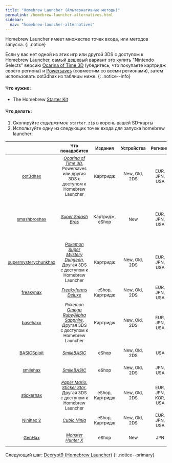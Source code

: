 ```yaml
---
title: "Homebrew Launcher (Альтернативные методы)"
permalink: /homebrew-launcher-alternatives.html
sidebar:
  nav: "homebrew-launcher-alternatives"
---
```


Homebrew Launcher имеет множество точек входа, или методов запуска.
{: .notice}

Если у вас нет одной из этих игр или другой 3DS с доступом к Homebrew Launcher, самый дешевый вариант это купить "Nintendo Selects" версию [Ocarina of Time 3D](https://amzn.to/2fkaKdp) (убедитесь, что покупаете картридж своего региона) и [Powersaves](https://amzn.to/2fb3VY7) (совместим со всеми регионами), затем использовать oot3dhax из таблицы ниже.
{: .notice--info}

#### <a name="what_need" />Что нужно: 

+ The Homebrew [Starter Kit](http://smealum.github.io/ninjhax2/starter.zip)

#### <a name="instructions" />Что делать:

1. Скопируйте _содержимое_ `starter.zip` в корень вашей SD-карты
2. Используйте одну из следующих точек входа для запуска homebrew launcher:

| <sub> | <sub>Что понадобится | <sub>Издания | <sub>Устройства | <sub>Регионы | <sub>Версии игры | <sub>Версии прошивки |
|:-:|:-:|:-:|:-:|:-:|:-:|:-:|
| <sub>[oot3dhax](https://github.com/yellows8/oot3dhax) | <sub>[*Ocarina of Time 3D*](https://amzn.to/2fkaKdp), <br> Powersaves или другая 3DS с доступом к Homebrew Launcher | <sub>Картридж | <sub>New, Old, 2DS | <sub>EUR, JPN, USA | <sub>Все | <sub>от 9.0.0-X до 11.2.0-X включительно |
| <sub>[smashbroshax](https://gbatemp.net/threads/397194/) | <sub>[*Super Smash Bros*](https://amzn.to/2ftGA72) | <sub>Картридж, eShop | <sub>New  | <sub>EUR, JPN, USA | <sub><1.1.3, <br> Картриджи с "amiibo" на обложке идут с версией 1.1.4 | <sub>от 9.0.0-X до 11.2.0-X включительно |
| <sub>[supermysterychunkhax](https://smd.salthax.org/) | <sub>[*Pokemon Super Mystery Dungeon*](https://amzn.to/2ebxZ75), <br> Другая 3DS с доступом к Homebrew Launcher | <sub>Картридж | <sub>New, Old, 2DS | <sub>EUR, JPN, USA | <sub>Все | <sub>9.9.0-X (USA/JPN) / от 10.2.0-X (EUR) до 11.0.0-X (EUR) включительно |
| <sub>[freakyhax](http://plutooo.github.io/freakyhax/) | <sub>[*Freakyforms Deluxe*](https://amzn.to/2f6eHO7) | <sub>eShop, Картридж | <sub>New, Old, 2DS | <sub>EUR, JPN, USA | <sub>Все | <sub>от 9.0.0-X до 11.1.0-X включительно |
| <sub>[basehaxx](http://mrnbayoh.github.io/basehaxx/) | <sub>*Pokemon [Omega Ruby](https://amzn.to/2eRILNQ)/[Alpha Sapphire](https://amzn.to/2ebGrmN)*, <br> Другая 3DS с доступом к Homebrew Launcher | <sub>Картридж | <sub>New, Old, 2DS | <sub>EUR, JPN, USA | <sub>1.0, 1.4 | <sub>от 9.0.0-X до 11.0.0-X включительно |
| <sub>[BASICSploit](https://mrnbayoh.github.io/basicsploit/) | <sub>[*SmileBASIC*](https://www.nintendo.com/games/detail/eYURHNjVdfyrnA3OJGfmlMYIrJUzgOcv) | <sub>eShop | <sub>New, Old, 2DS | <sub>USA | <sub>3.2.1 | <sub>от 9.0.0-X до 11.0.0-X включительно |
| <sub>[smilehax](https://plutooo.github.io/smilehax/) | <sub>[*SmileBASIC*](https://www.nintendo.com/games/detail/eYURHNjVdfyrnA3OJGfmlMYIrJUzgOcv) | <sub>eShop | <sub>New, Old, 2DS | <sub>JPN, USA | <sub>3.3.1 | <sub>от 9.0.0-X до 11.0.0-X включительно |
| <sub>[stickerhax](https://github.com/yellows8/stickerhax) | <sub>[*Paper Mario: Sticker Star*](https://amzn.to/2f6aDx8), <br> Другая 3DS с доступом к Homebrew Launcher | <sub>eShop, Картридж | <sub>New, Old, 2DS | <sub>EUR, JPN, KOR, USA | <sub>Все | <sub>от 9.0.0-X до 11.2.0-X включительно |
| <sub>[Ninjhax 2](http://smealum.github.io/ninjhax2/) | <sub>[*Cubic Ninja*](https://amzn.to/2eRI1by) | <sub>eShop, Картридж | <sub>New, Old, 2DS | <sub>EUR, JPN, USA | <sub>Все | <sub>от 9.0.0-X до 11.2.0-X включительно |
| <sub>[GenHax](https://github.com/svanheulen/genhax_proxy_installer) | <sub>[*Monster Hunter X*](http://amzn.to/2gsk6Tk) | <sub>eShop | <sub>New | <sub>JPN | <sub>Все | <sub>от 9.9.0-X до 11.2.0-X включительно |

<script type="text/javascript">
amzn_assoc_placement = "adunit0";
amzn_assoc_tracking_id = "plailect-20";
amzn_assoc_ad_mode = "manual";
amzn_assoc_ad_type = "smart";
amzn_assoc_marketplace = "amazon";
amzn_assoc_region = "US";
amzn_assoc_title = "";
amzn_assoc_linkid = "718ad647bc3d1b8f8c44b3a1f34bc235";
amzn_assoc_search_bar = "false";
amzn_assoc_asins = "B01AC3ZDCE,B00DD0B1R0,B00YC7DZP4,B00IVJ1M7M,B008YYSBR8,B004SG211I,B00KI2OZ9M,B00K848IH0";
</script>
<script src="//z-na.amazon-adsystem.com/widgets/onejs?MarketPlace=US"></script>

Следующий шаг: [Decrypt9 (Homebrew Launcher)](decrypt9-(homebrew-launcher))
{: .notice--primary}
